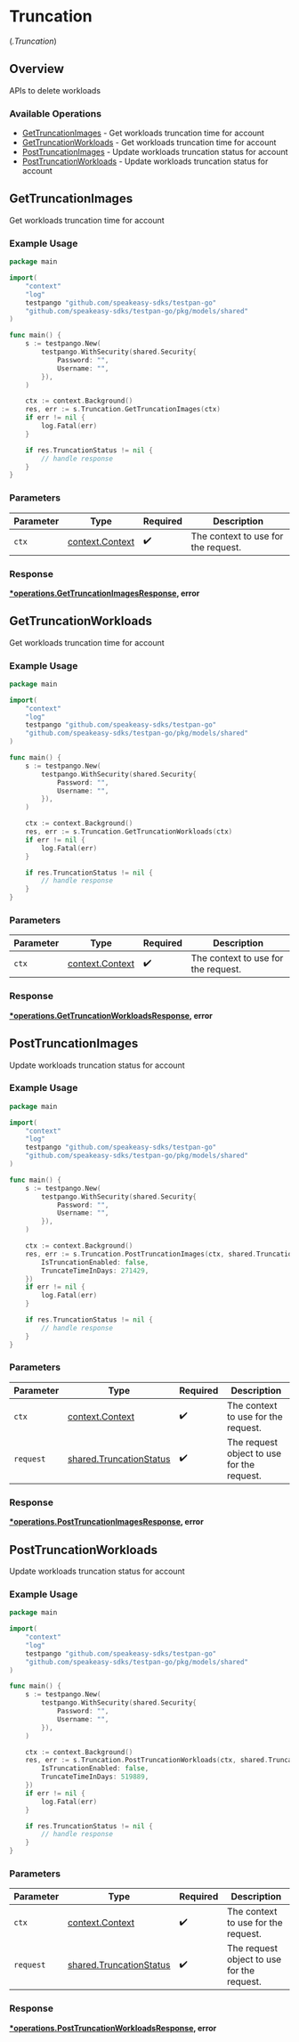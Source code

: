 # Truncation
(*.Truncation*)

## Overview

APIs to delete workloads

### Available Operations

* [GetTruncationImages](#gettruncationimages) - Get workloads truncation time for account
* [GetTruncationWorkloads](#gettruncationworkloads) - Get workloads truncation time for account
* [PostTruncationImages](#posttruncationimages) - Update workloads truncation status for account
* [PostTruncationWorkloads](#posttruncationworkloads) - Update workloads truncation status for account

## GetTruncationImages

Get workloads truncation time for account

### Example Usage

```go
package main

import(
	"context"
	"log"
	testpango "github.com/speakeasy-sdks/testpan-go"
	"github.com/speakeasy-sdks/testpan-go/pkg/models/shared"
)

func main() {
    s := testpango.New(
        testpango.WithSecurity(shared.Security{
            Password: "",
            Username: "",
        }),
    )

    ctx := context.Background()
    res, err := s.Truncation.GetTruncationImages(ctx)
    if err != nil {
        log.Fatal(err)
    }

    if res.TruncationStatus != nil {
        // handle response
    }
}
```

### Parameters

| Parameter                                             | Type                                                  | Required                                              | Description                                           |
| ----------------------------------------------------- | ----------------------------------------------------- | ----------------------------------------------------- | ----------------------------------------------------- |
| `ctx`                                                 | [context.Context](https://pkg.go.dev/context#Context) | :heavy_check_mark:                                    | The context to use for the request.                   |


### Response

**[*operations.GetTruncationImagesResponse](../../models/operations/gettruncationimagesresponse.md), error**


## GetTruncationWorkloads

Get workloads truncation time for account

### Example Usage

```go
package main

import(
	"context"
	"log"
	testpango "github.com/speakeasy-sdks/testpan-go"
	"github.com/speakeasy-sdks/testpan-go/pkg/models/shared"
)

func main() {
    s := testpango.New(
        testpango.WithSecurity(shared.Security{
            Password: "",
            Username: "",
        }),
    )

    ctx := context.Background()
    res, err := s.Truncation.GetTruncationWorkloads(ctx)
    if err != nil {
        log.Fatal(err)
    }

    if res.TruncationStatus != nil {
        // handle response
    }
}
```

### Parameters

| Parameter                                             | Type                                                  | Required                                              | Description                                           |
| ----------------------------------------------------- | ----------------------------------------------------- | ----------------------------------------------------- | ----------------------------------------------------- |
| `ctx`                                                 | [context.Context](https://pkg.go.dev/context#Context) | :heavy_check_mark:                                    | The context to use for the request.                   |


### Response

**[*operations.GetTruncationWorkloadsResponse](../../models/operations/gettruncationworkloadsresponse.md), error**


## PostTruncationImages

Update workloads truncation status for account

### Example Usage

```go
package main

import(
	"context"
	"log"
	testpango "github.com/speakeasy-sdks/testpan-go"
	"github.com/speakeasy-sdks/testpan-go/pkg/models/shared"
)

func main() {
    s := testpango.New(
        testpango.WithSecurity(shared.Security{
            Password: "",
            Username: "",
        }),
    )

    ctx := context.Background()
    res, err := s.Truncation.PostTruncationImages(ctx, shared.TruncationStatus{
        IsTruncationEnabled: false,
        TruncateTimeInDays: 271429,
    })
    if err != nil {
        log.Fatal(err)
    }

    if res.TruncationStatus != nil {
        // handle response
    }
}
```

### Parameters

| Parameter                                                          | Type                                                               | Required                                                           | Description                                                        |
| ------------------------------------------------------------------ | ------------------------------------------------------------------ | ------------------------------------------------------------------ | ------------------------------------------------------------------ |
| `ctx`                                                              | [context.Context](https://pkg.go.dev/context#Context)              | :heavy_check_mark:                                                 | The context to use for the request.                                |
| `request`                                                          | [shared.TruncationStatus](../../models/shared/truncationstatus.md) | :heavy_check_mark:                                                 | The request object to use for the request.                         |


### Response

**[*operations.PostTruncationImagesResponse](../../models/operations/posttruncationimagesresponse.md), error**


## PostTruncationWorkloads

Update workloads truncation status for account

### Example Usage

```go
package main

import(
	"context"
	"log"
	testpango "github.com/speakeasy-sdks/testpan-go"
	"github.com/speakeasy-sdks/testpan-go/pkg/models/shared"
)

func main() {
    s := testpango.New(
        testpango.WithSecurity(shared.Security{
            Password: "",
            Username: "",
        }),
    )

    ctx := context.Background()
    res, err := s.Truncation.PostTruncationWorkloads(ctx, shared.TruncationStatus{
        IsTruncationEnabled: false,
        TruncateTimeInDays: 519889,
    })
    if err != nil {
        log.Fatal(err)
    }

    if res.TruncationStatus != nil {
        // handle response
    }
}
```

### Parameters

| Parameter                                                          | Type                                                               | Required                                                           | Description                                                        |
| ------------------------------------------------------------------ | ------------------------------------------------------------------ | ------------------------------------------------------------------ | ------------------------------------------------------------------ |
| `ctx`                                                              | [context.Context](https://pkg.go.dev/context#Context)              | :heavy_check_mark:                                                 | The context to use for the request.                                |
| `request`                                                          | [shared.TruncationStatus](../../models/shared/truncationstatus.md) | :heavy_check_mark:                                                 | The request object to use for the request.                         |


### Response

**[*operations.PostTruncationWorkloadsResponse](../../models/operations/posttruncationworkloadsresponse.md), error**

